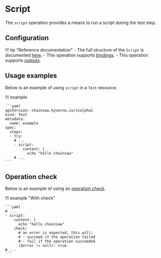 # Script

The `script` operation provides a means to run a script during the test step.

## Configuration

!!! tip "Reference documentation"
    - The full structure of the `Script` is documented [here](../reference/apis/chainsaw.v1alpha1.md#chainsaw-kyverno-io-v1alpha1-Script).
    - This operation supports [bindings](../tests/general/bindings/index.md).
    - This operation supports [outputs](../tests/general/outputs.md).

## Usage examples

Below is an example of using `script` in a `Test` resource.

!!! example

    ```yaml
    apiVersion: chainsaw.kyverno.io/v1alpha1
    kind: Test
    metadata:
      name: example
    spec:
      steps:
      - try:
        # ...
        - script:
            content: |
              echo "hello chainsaw"
        # ...
    ```

## Operation check

Below is an example of using an [operation check](./check.md#script).

!!! example "With check"

    ```yaml
    # ...
    - script:
        content: |
          echo "hello chainsaw"
        check:
          # an error is expected, this will:
          # - succeed if the operation failed
          # - fail if the operation succeeded
          ($error != null): true
    # ...
    ```
